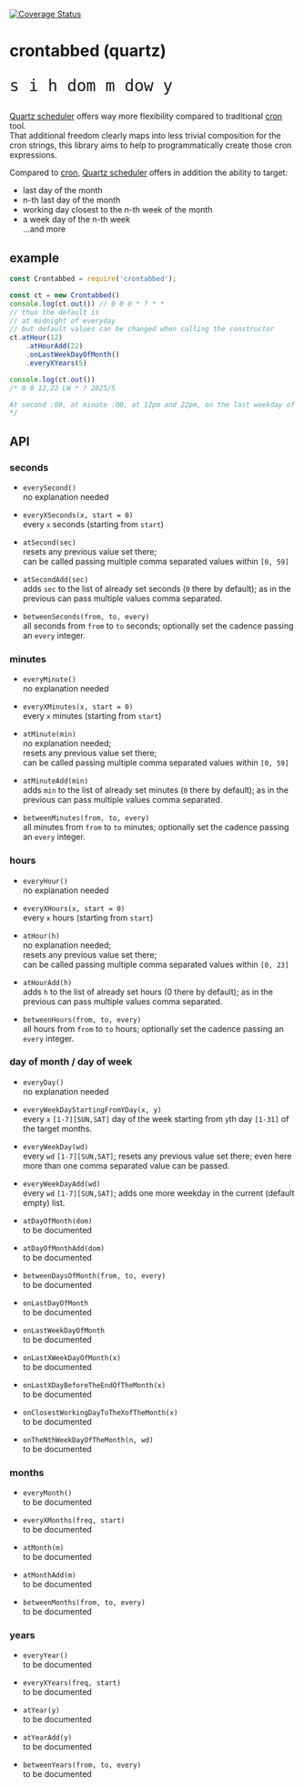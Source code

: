 

[![Coverage Status](https://coveralls.io/repos/github/fedeghe/quartzcrontab/badge.svg?branch=master)](https://coveralls.io/github/fedeghe/quartzcrontab?branch=master)


# crontabbed (quartz)
<pre style="font-size:2em">s i h dom m dow y</pre>
[Quartz scheduler][quartz] offers way more flexibility compared to traditional [cron][cron] tool.  
That additional freedom clearly maps into less trivial composition for the cron strings, this library aims to help to programmatically create those cron expressions.


Compared to [cron][cron], [Quartz scheduler][quartz] offers in addition the ability to target:
 - last day of the month
 - n-th last day of the month
 - working day closest to the n-th week of the month
 - a week day of the n-th week  
 ...and more

## example
``` js
const Crontabbed = require('crontabbed');

const ct = new Crontabbed()
console.log(ct.out()) // 0 0 0 * ? * *
// thus the default is
// at midnight of everyday
// but default values can be changed when calling the constructor
ct.atHour(12)
    .atHourAdd(22)
    .onLastWeekDayOfMonth()
    .everyXYears(5)

console.log(ct.out()) 
/* 0 0 12,22 LW * ? 2025/5

At second :00, at minute :00, at 12pm and 22pm, on the last weekday of the month, every month, every 5 years starting in 2025
*/
```


## API

### seconds

- `everySecond()`  
no explanation needed

- `everyXSeconds(x, start = 0)`  
every `x` seconds (starting from `start`)

- `atSecond(sec)`  
resets any previous value set there;  
can be called passing multiple comma separated values within `[0, 59]`

- `atSecondAdd(sec)`  
adds `sec` to the list of already set seconds (`0` there by default); as in the previous can pass multiple values comma separated.

- `betweenSeconds(from, to, every)`  
all seconds from `from` to `to` seconds; optionally set the cadence passing an `every` integer.  

### minutes

- `everyMinute()`  
no explanation needed

- `everyXMinutes(x, start = 0)`  
every `x` minutes (starting from `start`)

- `atMinute(min)`  
no explanation needed;  
resets any previous value set there;  
can be called passing multiple comma separated values within `[0, 59]`

- `atMinuteAdd(min)`  
adds `min` to the list of already set minutes (`0` there by default); as in the previous can pass multiple values comma separated.

- `betweenMinutes(from, to, every)`  
all minutes from `from` to `to` minutes; optionally set the cadence passing an `every` integer.  

### hours  
- `everyHour()`  
no explanation needed

- `everyXHours(x, start = 0)`  
every `x` hours (starting from `start`)

- `atHour(h)`  
no explanation needed;  
resets any previous value set there;  
can be called passing multiple comma separated values within `[0, 23]`

- `atHourAdd(h)`  
adds `h` to the list of already set hours (0 there by default); as in the previous can pass multiple values comma separated.

- `betweenHours(from, to, every)`  
all hours from `from` to `to` hours; optionally set the cadence passing an `every` integer.  

### day of month / day of week  
- `everyDay()`  
no explanation needed

- `everyWeekDayStartingFromYDay(x, y)`  
every `x` `[1-7][SUN,SAT]` day of the week starting from `y`th day `[1-31]` of the target months. 

- `everyWeekDay(wd)`  
every `wd` `[1-7][SUN,SAT]`; resets any previous value set there; even here more than one comma separated value can be passed. 

- `everyWeekDayAdd(wd)`  
every `wd` `[1-7][SUN,SAT]`; adds one more weekday in the current (default empty) list.

- `atDayOfMonth(dom)`  
to be documented

- `atDayOfMonthAdd(dom)`  
to be documented

- `betweenDaysOfMonth(from, to, every)`  
to be documented

- `onLastDayOfMonth`  
to be documented

- `onLastWeekDayOfMonth`  
to be documented

- `onLastXWeekDayOfMonth(x)`  
to be documented

- `onLastXDayBeforeTheEndOfTheMonth(x)`  
to be documented

- `onClosestWorkingDayToTheXofTheMonth(x)`  
to be documented

- `onTheNthWeekDayOfTheMonth(n, wd)`  
to be documented

### months  
- `everyMonth()`  
to be documented

- `everyXMonths(freq, start)`  
to be documented

- `atMonth(m)`  
to be documented

- `atMonthAdd(m)`  
to be documented

- `betweenMonths(from, to, every)`  
to be documented

### years  
- `everyYear()`  
to be documented

- `everyXYears(freq, start)`  
to be documented

- `atYear(y)`  
to be documented

- `atYearAdd(y)`  
to be documented

- `betweenYears(from, to, every)`  
to be documented




[quartz]: https://www.quartz-scheduler.org/
[cron]: https://en.wikipedia.org/wiki/Cron